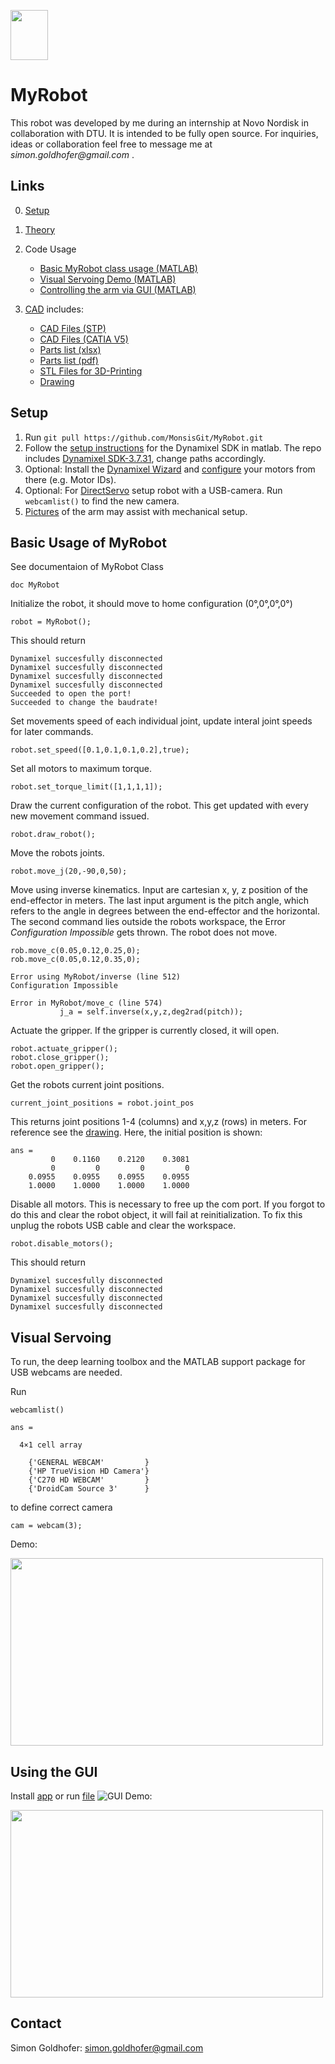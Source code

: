 <p float="left">
  <img src="https://github.com/MonsisGit/MyRobot/blob/master/doc/images/dtu.png" width="60" height="80" /> 
</p>

# MyRobot
This robot was developed by me during an internship at Novo Nordisk in collaboration with DTU. It is intended to be fully open source. For inquiries, ideas or collaboration feel free to message me at _simon.goldhofer@gmail.com_ .

## Links

0. [Setup](https://github.com/MonsisGit/MyRobot/blob/master/README.md#Setup)
1. [Theory](https://github.com/MonsisGit/MyRobot/blob/master/doc/Programming_of_robotic_arm_with_computer_vision_based_control.pdf)
2. Code Usage 
    - [Basic MyRobot class usage (MATLAB)](https://github.com/MonsisGit/MyRobot/blob/master/README.md#Basic-Usage-of-MyRobot)
    - [Visual Servoing Demo (MATLAB)](https://github.com/MonsisGit/MyRobot/blob/master/README.md#Visual-Servoing)
    - [Controlling the arm via GUI (MATLAB)](https://github.com/MonsisGit/MyRobot/blob/master/README.md#Using-the-GUI)

3. [CAD](https://github.com/MonsisGit/MyRobot/blob/master/CAD/) includes:
    - [CAD Files (STP)](https://github.com/MonsisGit/MyRobot/blob/master/CAD/Robot_Arm_stp.zip)
    - [CAD Files (CATIA V5)](https://github.com/MonsisGit/MyRobot/blob/master/CAD/CATIA%20V5.zip)
    - [Parts list (xlsx)](https://github.com/MonsisGit/MyRobot/blob/master/CAD/parts_list.xlsx)
    - [Parts list (pdf)](https://github.com/MonsisGit/MyRobot/blob/master/CAD/parts_list.pdf)
    - [STL Files for 3D-Printing](https://github.com/MonsisGit/MyRobot/blob/master/CAD/stls_to_print.zip)
    - [Drawing](https://github.com/MonsisGit/MyRobot/blob/master/CAD/overview_drawing.pdf)

## Setup
1. Run ```git pull https://github.com/MonsisGit/MyRobot.git```
2. Follow the [setup instructions](https://emanual.robotis.com/docs/en/software/dynamixel/dynamixel_sdk/library_setup/matlab_windows/) for the Dynamixel SDK in matlab. The repo includes [Dynamixel SDK-3.7.31](https://github.com/MonsisGit/MyRobot/tree/master/DynamixelSDK-3.7.31), change paths accordingly.
3. Optional: Install the [Dynamixel Wizard](https://emanual.robotis.com/docs/en/software/dynamixel/dynamixel_wizard2/) and [configure](https://docs.poppy-project.org/en/assembly-guides/poppy-humanoid/addressing_dynamixel.html) your motors from there (e.g. Motor IDs).
4. Optional: For [DirectServo](https://github.com/MonsisGit/MyRobot/blob/master/doc/DirectServo.md) setup robot with a USB-camera. Run ```webcamlist()``` to find the new camera.
5. [Pictures](https://github.com/MonsisGit/MyRobot/tree/master/doc/images) of the arm may assist with mechanical setup.
## Basic Usage of MyRobot
See documentaion of MyRobot Class
```
doc MyRobot
```

Initialize the robot, it should move to home configuration (0°,0°,0°,0°)
```
robot = MyRobot();
```
This should return
```
Dynamixel succesfully disconnected
Dynamixel succesfully disconnected
Dynamixel succesfully disconnected
Dynamixel succesfully disconnected
Succeeded to open the port!
Succeeded to change the baudrate!
```
Set movements speed of each individual joint, update interal joint speeds for later commands.
```
robot.set_speed([0.1,0.1,0.1,0.2],true);
```

Set all motors to maximum torque.
```
robot.set_torque_limit([1,1,1,1]);
```

Draw the current configuration of the robot. This get updated with every new movement command issued.
```
robot.draw_robot();
```

Move the robots joints.
```
robot.move_j(20,-90,0,50);
```
Move using inverse kinematics. Input are cartesian x, y, z position of the end-effector in meters. The last input argument is the pitch angle, which refers to the angle in degrees between the end-effector and the horizontal. The second command lies outside the robots workspace, the Error *Configuration Impossible* gets thrown. The robot does not move.
```
rob.move_c(0.05,0.12,0.25,0);
rob.move_c(0.05,0.12,0.35,0);

Error using MyRobot/inverse (line 512)
Configuration Impossible

Error in MyRobot/move_c (line 574)
           j_a = self.inverse(x,y,z,deg2rad(pitch));
```

Actuate the gripper. If the gripper is currently closed, it will open.
```
robot.actuate_gripper();
robot.close_gripper();
robot.open_gripper();
```

Get the robots current joint positions.
```
current_joint_positions = robot.joint_pos
```
This returns joint positions 1-4 (columns) and x,y,z (rows) in meters. For reference see the [drawing](https://github.com/MonsisGit/MyRobot/blob/master/CAD/overview_drawing.pdf). Here, the initial position is shown:
```
ans =
         0    0.1160    0.2120    0.3081
         0         0         0         0
    0.0955    0.0955    0.0955    0.0955
    1.0000    1.0000    1.0000    1.0000
```
Disable all motors. This is necessary to free up the com port. If you forgot to do this and clear the robot object, it will fail at reinitialization. To fix this unplug the robots USB cable and clear the workspace.
```
robot.disable_motors();
```
This should return
```
Dynamixel succesfully disconnected
Dynamixel succesfully disconnected
Dynamixel succesfully disconnected
Dynamixel succesfully disconnected
```

## Visual Servoing

To run, the deep learning toolbox and the MATLAB support package for USB webcams are needed.

Run 
```
webcamlist()

ans =

  4×1 cell array

    {'GENERAL WEBCAM'         }
    {'HP TrueVision HD Camera'}
    {'C270 HD WEBCAM'         }
    {'DroidCam Source 3'      }
```
to define correct camera
```
cam = webcam(3);
```
Demo:


<img src="https://media.giphy.com/media/OC3qdhHCzLoz7IeaYO/giphy.gif" width="500" height="300" />

## Using the GUI

Install [app](https://github.com/MonsisGit/MyRobot/blob/master/matlab/MyRobot_Studio.mlappinstall) or run [file](https://github.com/MonsisGit/MyRobot/blob/master/matlab/MyRobot_Studio.mlapp)
![GUI](https://github.com/MonsisGit/MyRobot/blob/master/doc/images/gui.png)
Demo:


<img src="https://media.giphy.com/media/SqHr7QHvoKA8Fz5jO6/giphy.gif" width="500" height="300" />

## Contact
Simon Goldhofer: simon.goldhofer@gmail.com

